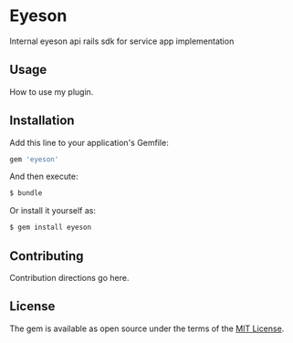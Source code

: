 # Eyeson
Internal eyeson api rails sdk for service app implementation

## Usage
How to use my plugin.

## Installation
Add this line to your application's Gemfile:

```ruby
gem 'eyeson'
```

And then execute:
```bash
$ bundle
```

Or install it yourself as:
```bash
$ gem install eyeson
```

## Contributing
Contribution directions go here.

## License
The gem is available as open source under the terms of the [MIT License](http://opensource.org/licenses/MIT).
